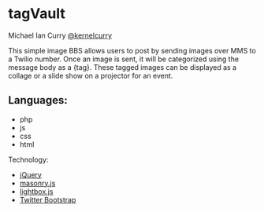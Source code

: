 tagVault
=========

Michael Ian Curry [@kernelcurry]

This simple image BBS allows users to post by sending images over MMS to a Twilio number.  Once an image is sent, it will be categorized using the message body as a {tag}.  These tagged images can be displayed as a collage or a slide show on a projector for an event.

## Languages:
- php
- js
- css
- html

Technology:
- [jQuery]
- [masonry.js]
- [lightbox.js]
- [Twitter Bootstrap]


[@kernelcurry]: http://twitter.com/kernelcurry
[Twitter Bootstrap]: http://twitter.github.com/bootstrap/
[jQuery]: http://jquery.com
[lightbox.js]: https://github.com/lokesh/lightbox2
[masonry.js]: https://github.com/desandro/masonry